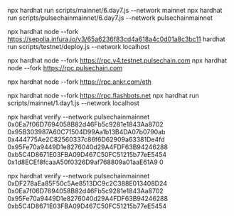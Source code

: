 npx hardhat run scripts/mainnet/6.day7.js --network mainnet
npx hardhat run scripts/pulsechainmainnet/6.day7.js --network pulsechainmainnet    

npx hardhat node --fork https://sepolia.infura.io/v3/65a6236f83cd4a618a4c0d01a8c3bc11
hardhat run scripts/testnet/deploy.js --network localhost


npx hardhat node --fork https://rpc.v4.testnet.pulsechain.com
npx hardhat node --fork https://rpc.pulsechain.com


npx hardhat node --fork https://rpc.ankr.com/eth

npx hardhat node --fork https://rpc.flashbots.net
npx hardhat run scripts/mainnet/1.day1.js --network localhost




npx hardhat verify --network pulsechainmainnet 0x0Ea7f06D7694058B82d46Fb5c9281e1843Aa8702 0x95B303987A60C71504D99Aa1b13B4DA07b0790ab 0x444775Ae2C82560337c86f6D62909a63381De4fd 0x95Fe70a9449D1e8276040d29A4FDF63B94246288 0xb5C4D8671E03FBA09D467C50FC51215b77eE5454 0x1d8ECEf8fcaaA50f0326D9af768809a01aaE61A9 0


npx hardhat verify --network pulsechainmainnet 0xDF278aEa85F50c5Ae8513DC9c2C388E013408D24 0x0Ea7f06D7694058B82d46Fb5c9281e1843Aa8702 0x95Fe70a9449D1e8276040d29A4FDF63B94246288 0xb5C4D8671E03FBA09D467C50FC51215b77eE5454